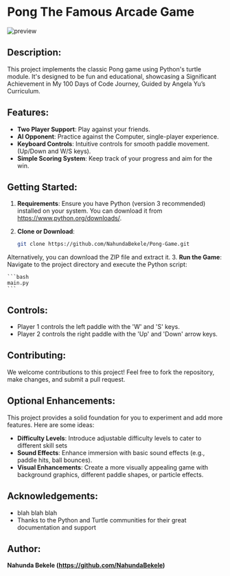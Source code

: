 
# Pong The Famous Arcade Game

![preview](https://github.com/NahundaBekele/Pong-Game/assets/138674654/2d197d15-2d1e-4a4d-8783-87620ff80855)

## Description:

This project implements the classic Pong game using Python's turtle module. It's designed to be fun and educational, showcasing a Significant Achievement in My 100 Days of Code Journey, Guided by Angela Yu’s Curriculum.

## Features:

- **Two Player Support**: Play against your friends.
- **AI Opponent**: Practice against the Computer, single-player experience.
- **Keyboard Controls**: Intuitive controls for smooth paddle movement. (Up/Down and W/S keys).
- **Simple Scoring System**: Keep track of your progress and aim for the win.

## Getting Started:

1. **Requirements**: Ensure you have Python (version 3 recommended) installed on your system. You can download it from https://www.python.org/downloads/.
2. **Clone or Download**:

    ```bash
    git clone https://github.com/NahundaBekele/Pong-Game.git
    ```
  Alternatively, you can download the ZIP file and extract it.
3. **Run the Game**: Navigate to the project directory and execute the Python script:

    ```bash
    main.py
    ```
## Controls:

- Player 1 controls the left paddle with the 'W' and 'S' keys.
- Player 2 controls the right paddle with the 'Up' and 'Down' arrow keys.

## Contributing:

We welcome contributions to this project! Feel free to fork the repository, make changes, and submit a pull request. 

## Optional Enhancements:

This project provides a solid foundation for you to experiment and add more features. Here are some ideas:

- **Difficulty Levels**: Introduce adjustable difficulty levels to cater to different skill sets
- **Sound Effects**: Enhance immersion with basic sound effects (e.g., paddle hits, ball bounces).
- **Visual Enhancements**: Create a more visually appealing game with background graphics, different paddle shapes, or particle effects.

## Acknowledgements:

- blah blah blah
- Thanks to the Python and Turtle communities for their great documentation and support

## Author:
 **Nahunda Bekele (https://github.com/NahundaBekele)**
